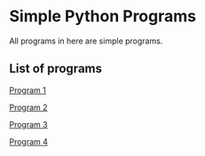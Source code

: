 # Simple Python Programs

All programs in here are simple programs.

## List of programs

[Program 1](Program1/Program1.py)

[Program 2](Program2/Program2.py)

[Program 3](Program3/Program3.py)

[Program 4](Program4/Program4.py)
